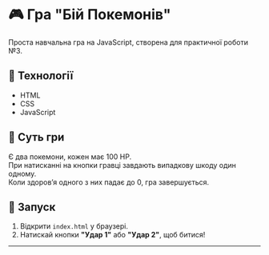 # 🎮 Гра "Бій Покемонів"

Проста навчальна гра на JavaScript, створена для практичної роботи №3.

## 🔧 Технології
- HTML
- CSS
- JavaScript

## 🧠 Суть гри
Є два покемони, кожен має 100 HP.  
При натисканні на кнопки гравці завдають випадкову шкоду один одному.  
Коли здоров’я одного з них падає до 0, гра завершується.

## 🚀 Запуск
1. Відкрити `index.html` у браузері.
2. Натискай кнопки **"Удар 1"** або **"Удар 2"**, щоб битися!

---


